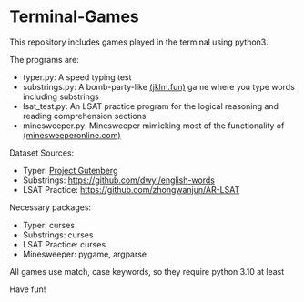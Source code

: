 # Terminal-Games

This repository includes games played in the terminal using python3.

The programs are:
* typer.py: A speed typing test
* substrings.py: A bomb-party-like [(jklm.fun)](jklm.fun) game where you type words including substrings
* lsat_test.py: An LSAT practice program for the logical reasoning and reading comprehension sections
* minesweeper.py: Minesweeper mimicking most of the functionality of [(minesweeperonline.com)](minesweeperonline.com)

Dataset Sources:
* Typer: [Project Gutenberg](https://www.gutenberg.org/)
* Substrings: https://github.com/dwyl/english-words
* LSAT Practice: https://github.com/zhongwanjun/AR-LSAT

Necessary packages:
* Typer: curses
* Substrings: curses
* LSAT Practice: curses
* Minesweeper: pygame, argparse

All games use match, case keywords, so they require python 3.10 at least

Have fun!